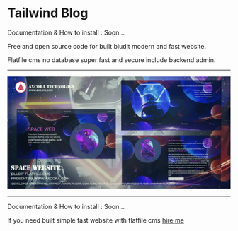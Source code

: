 # Tailwind Blog

Documentation & How to install : Soon...

Free and open source code for built bludit modern and fast website.

Flatfile cms no database super fast and secure include backend admin.

--------


![Free download modern cms](spacebanner.webp)


--------

Documentation & How to install : Soon...

If you need built simple fast website with flatfile cms [hire me](https://www.fiverr.com/creativitas/design-your-website-with-phyton-django)